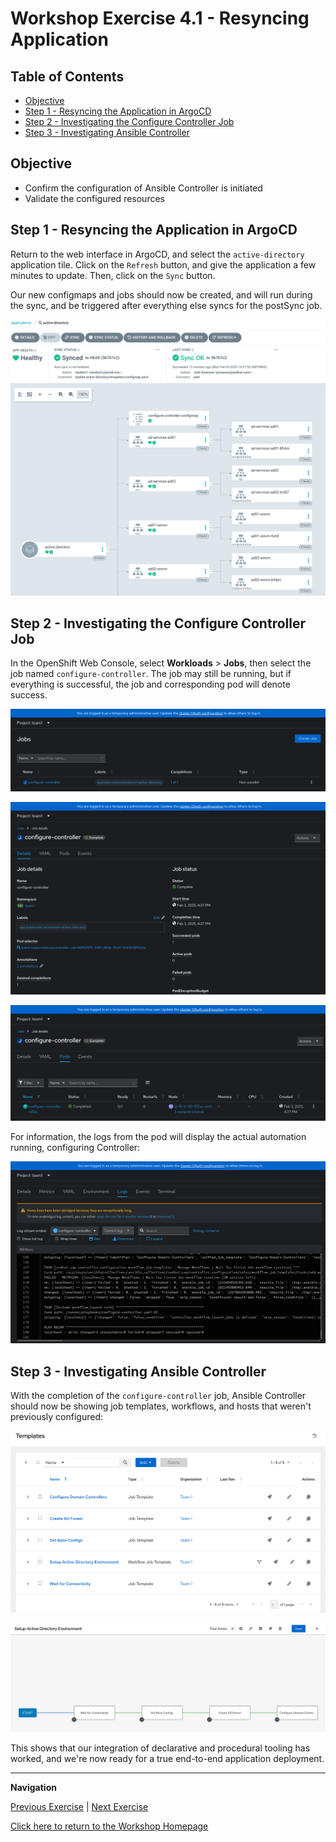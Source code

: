 # Workshop Exercise 4.1 - Resyncing Application

## Table of Contents

* [Objective](#objective)
* [Step 1 - Resyncing the Application in ArgoCD](#step-1---resyncing-the-application-in-argocd)
* [Step 2 - Investigating the Configure Controller Job](#step-2---investigating-the-configure-controller-job)
* [Step 3 - Investigating Ansible Controller](#step-3---investigating-ansible-controller)

## Objective

* Confirm the configuration of Ansible Controller is initiated
* Validate the configured resources

## Step 1 - Resyncing the Application in ArgoCD
Return to the web interface in ArgoCD, and select the `active-directory` application tile. Click on the `Refresh` button, and give the application a few minutes to update. Then, click on the `Sync` button.

Our new configmaps and jobs should now be created, and will run during the sync, and be triggered after everything else syncs for the postSync job.

![ArgoCD New Resources](../.images/argocd-new-resources.png)

## Step 2 - Investigating the Configure Controller Job
In the OpenShift Web Console, select **Workloads** > **Jobs**, then select the job named `configure-controller`. The job may still be running, but if everything is successful, the job and corresponding pod will denote success.

![Configure Controller Job List](../.images/jobs-list.png)

![Configure Controller Job Details](../.images/configure-controller-job-details.png)

![Configure Controller Job Pod](../.images/configure-controller-pod.png)

For information, the logs from the pod will display the actual automation running, configuring Controller:

![Configure Controller Pod Logs](../.images/configure-controller-logs.png)

## Step 3 - Investigating Ansible Controller
With the completion of the `configure-controller` job, Ansible Controller should now be showing job templates, workflows, and hosts that weren't previously configured:

![Controller Templates](../.images/controller-templates.png)

![Controller Workflow Nodes](../.images/controller-workflow.png)

This shows that our integration of declarative and procedural tooling has worked, and we're now ready for a true end-to-end application deployment.

---
**Navigation**

[Previous Exercise](../3.4-appling-config-to-controller/) | [Next Exercise](../4.2-end-to-end/)

[Click here to return to the Workshop Homepage](../README.md)
